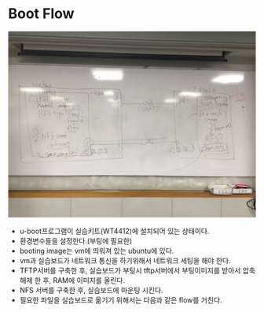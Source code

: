 Boot Flow
=========

![Diagram](./img/diagram.JPG)

-	u-boot프로그램이 실습키트(WT4412)에 설치되어 있는 상태이다.
-	환경변수들을 설정한다.(부팅에 필요한)
-	booting image는 vm에 띄워져 있는 ubuntu에 있다.
-	vm과 실습보드가 네트워크 통신을 하기위해서 네트워크 세팅을 해야 한다.
-	TFTP서버를 구축한 후, 실습보드가 부팅시 tftp서버에서 부팅이미지를 받아서 압축해제 한 후, RAM에 이미지를 올린다.
-	NFS 서버를 구축한 후, 실습보드에 마운팅 시킨다.
-	필요한 파일을 실습보드로 옮기기 위해서는 다음과 같은 flow를 거친다.
